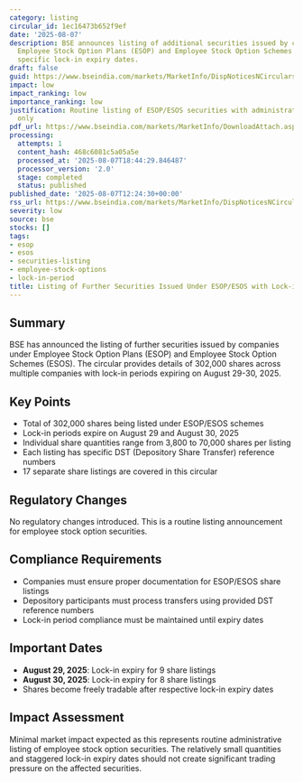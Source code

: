 ```yaml
---
category: listing
circular_id: 1ec16473b652f9ef
date: '2025-08-07'
description: BSE announces listing of additional securities issued by companies under
  Employee Stock Option Plans (ESOP) and Employee Stock Option Schemes (ESOS) with
  specific lock-in expiry dates.
draft: false
guid: https://www.bseindia.com/markets/MarketInfo/DispNoticesNCirculars.aspx?Noticeid={99159444-E190-465B-BDF7-01BF1D3A032C}&noticeno=20250807-34&dt=08/07/2025&icount=34&totcount=77&flag=0
impact: low
impact_ranking: low
importance_ranking: low
justification: Routine listing of ESOP/ESOS securities with administrative impact
  only
pdf_url: https://www.bseindia.com/markets/MarketInfo/DownloadAttach.aspx?id=20250807-34&attachedId=4cd55cc8-5c7c-409b-8773-8dd5c100ea67
processing:
  attempts: 1
  content_hash: 468c6081c5a05a5e
  processed_at: '2025-08-07T18:44:29.846487'
  processor_version: '2.0'
  stage: completed
  status: published
published_date: '2025-08-07T12:24:30+00:00'
rss_url: https://www.bseindia.com/markets/MarketInfo/DispNoticesNCirculars.aspx?Noticeid={99159444-E190-465B-BDF7-01BF1D3A032C}&noticeno=20250807-34&dt=08/07/2025&icount=34&totcount=77&flag=0
severity: low
source: bse
stocks: []
tags:
- esop
- esos
- securities-listing
- employee-stock-options
- lock-in-period
title: Listing of Further Securities Issued Under ESOP/ESOS with Lock-in Expiry Details
---
```


## Summary

BSE has announced the listing of further securities issued by companies under Employee Stock Option Plans (ESOP) and Employee Stock Option Schemes (ESOS). The circular provides details of 302,000 shares across multiple companies with lock-in periods expiring on August 29-30, 2025.

## Key Points

- Total of 302,000 shares being listed under ESOP/ESOS schemes
- Lock-in periods expire on August 29 and August 30, 2025
- Individual share quantities range from 3,800 to 70,000 shares per listing
- Each listing has specific DST (Depository Share Transfer) reference numbers
- 17 separate share listings are covered in this circular

## Regulatory Changes

No regulatory changes introduced. This is a routine listing announcement for employee stock option securities.

## Compliance Requirements

- Companies must ensure proper documentation for ESOP/ESOS share listings
- Depository participants must process transfers using provided DST reference numbers
- Lock-in period compliance must be maintained until expiry dates

## Important Dates

- **August 29, 2025**: Lock-in expiry for 9 share listings
- **August 30, 2025**: Lock-in expiry for 8 share listings
- Shares become freely tradable after respective lock-in expiry dates

## Impact Assessment

Minimal market impact expected as this represents routine administrative listing of employee stock option securities. The relatively small quantities and staggered lock-in expiry dates should not create significant trading pressure on the affected securities.